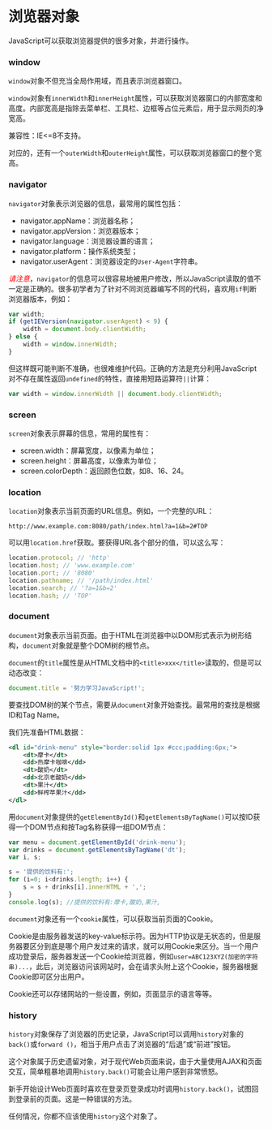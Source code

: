 # 浏览器对象

JavaScript可以获取浏览器提供的很多对象，并进行操作。

### window

`window`对象不但充当全局作用域，而且表示浏览器窗口。

`window`对象有`innerWidth`和`innerHeight`属性，可以获取浏览器窗口的内部宽度和高度。内部宽高是指除去菜单栏、工具栏、边框等占位元素后，用于显示网页的净宽高。

兼容性：IE<=8不支持。

对应的，还有一个`outerWidth`和`outerHeight`属性，可以获取浏览器窗口的整个宽高。

### navigator

`navigator`对象表示浏览器的信息，最常用的属性包括：

- navigator.appName：浏览器名称；
- navigator.appVersion：浏览器版本；
- navigator.language：浏览器设置的语言；
- navigator.platform：操作系统类型；
- navigator.userAgent：浏览器设定的`User-Agent`字符串。

*<font color=red>请注意</font>*，`navigator`的信息可以很容易地被用户修改，所以JavaScript读取的值不一定是正确的。很多初学者为了针对不同浏览器编写不同的代码，喜欢用`if`判断浏览器版本，例如：

```javascript
var width;
if (getIEVersion(navigator.userAgent) < 9) {
    width = document.body.clientWidth;
} else {
    width = window.innerWidth;
}
```

但这样既可能判断不准确，也很难维护代码。正确的方法是充分利用JavaScript对不存在属性返回`undefined`的特性，直接用短路运算符`||`计算：

```javascript
var width = window.innerWidth || document.body.clientWidth;
```

### screen

`screen`对象表示屏幕的信息，常用的属性有：

- screen.width：屏幕宽度，以像素为单位；
- screen.height：屏幕高度，以像素为单位；
- screen.colorDepth：返回颜色位数，如8、16、24。

### location

`location`对象表示当前页面的URL信息。例如，一个完整的URL：

```
http://www.example.com:8080/path/index.html?a=1&b=2#TOP
```

可以用`location.href`获取。要获得URL各个部分的值，可以这么写：

```javascript
location.protocol; // 'http'
location.host; // 'www.example.com'
location.port; // '8080'
location.pathname; // '/path/index.html'
location.search; // '?a=1&b=2'
location.hash; // 'TOP'
```

### document

`document`对象表示当前页面。由于HTML在浏览器中以DOM形式表示为树形结构，`document`对象就是整个DOM树的根节点。

`document`的`title`属性是从HTML文档中的`<title>xxx</title>`读取的，但是可以动态改变：

```javascript
document.title = '努力学习JavaScript!';
```

要查找DOM树的某个节点，需要从`document`对象开始查找。最常用的查找是根据ID和Tag Name。

我们先准备HTML数据：

```xml
<dl id="drink-menu" style="border:solid 1px #ccc;padding:6px;">
    <dt>摩卡</dt>
    <dd>热摩卡咖啡</dd>
    <dt>酸奶</dt>
    <dd>北京老酸奶</dd>
    <dt>果汁</dt>
    <dd>鲜榨苹果汁</dd>
</dl>
```

用`document`对象提供的`getElementById()`和`getElementsByTagName()`可以按ID获得一个DOM节点和按Tag名称获得一组DOM节点：

```javascript
var menu = document.getElementById('drink-menu');
var drinks = document.getElementsByTagName('dt');
var i, s;

s = '提供的饮料有:';
for (i=0; i<drinks.length; i++) {
    s = s + drinks[i].innerHTML + ',';
}
console.log(s); //提供的饮料有:摩卡,酸奶,果汁,
```

`document`对象还有一个`cookie`属性，可以获取当前页面的Cookie。

Cookie是由服务器发送的key-value标示符。因为HTTP协议是无状态的，但是服务器要区分到底是哪个用户发过来的请求，就可以用Cookie来区分。当一个用户成功登录后，服务器发送一个Cookie给浏览器，例如`user=ABC123XYZ(加密的字符串)...`，此后，浏览器访问该网站时，会在请求头附上这个Cookie，服务器根据Cookie即可区分出用户。

Cookie还可以存储网站的一些设置，例如，页面显示的语言等等。

### history

`history`对象保存了浏览器的历史记录，JavaScript可以调用`history`对象的`back()`或`forward ()`，相当于用户点击了浏览器的“后退”或“前进”按钮。

这个对象属于历史遗留对象，对于现代Web页面来说，由于大量使用AJAX和页面交互，简单粗暴地调用`history.back()`可能会让用户感到非常愤怒。

新手开始设计Web页面时喜欢在登录页登录成功时调用`history.back()`，试图回到登录前的页面。这是一种错误的方法。

任何情况，你都不应该使用`history`这个对象了。

